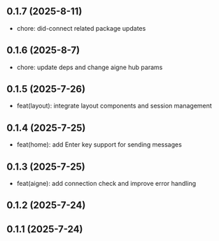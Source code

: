 ## 0.1.7 (2025-8-11)

- chore: did-connect related package updates

## 0.1.6 (2025-8-7)

- chore: update deps and change aigne hub params

## 0.1.5 (2025-7-26)

- feat(layout): integrate layout components and session management

## 0.1.4 (2025-7-25)
 - feat(home): add Enter key support for sending messages
  
## 0.1.3 (2025-7-25)
 - feat(aigne): add connection check and improve error handling
## 0.1.2 (2025-7-24)

## 0.1.1 (2025-7-24)